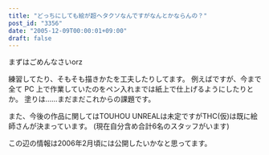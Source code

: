```yaml
---
title: "どっちにしても絵が超ヘタクソなんですがなんとかならんの？"
post_id: "3356"
date: "2005-12-09T00:00:01+09:00"
draft: false
---
```


まずはごめんなさいorz

練習してたり、そもそも描きかたを工夫したりしてます。
例えばですが、今まで全て PC 上で作業していたのをペン入れまでは紙上で仕上げるようにしたりとか。
塗りは……まだまだこれからの課題です。

また、今後の作品に関してはTOUHOU UNREALは未定ですがTHC(仮)は既に絵師さんが決まっています。
(現在自分含め合計6名のスタッフがいます)

この辺の情報は2006年2月頃には公開したいかなと思ってます。
